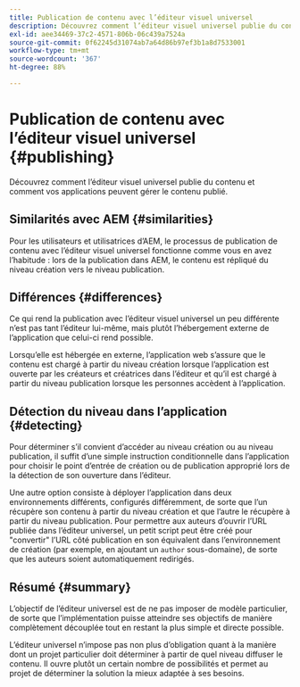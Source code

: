 ```yaml
---
title: Publication de contenu avec l’éditeur visuel universel
description: Découvrez comment l’éditeur visuel universel publie du contenu et comment vos applications peuvent gérer le contenu publié.
exl-id: aee34469-37c2-4571-806b-06c439a7524a
source-git-commit: 0f62245d31074ab7a64d86b97ef3b1a8d7533001
workflow-type: tm+mt
source-wordcount: '367'
ht-degree: 88%

---
```



# Publication de contenu avec l’éditeur visuel universel {#publishing}

Découvrez comment l’éditeur visuel universel publie du contenu et comment vos applications peuvent gérer le contenu publié.

## Similarités avec AEM {#similarities}

Pour les utilisateurs et utilisatrices d’AEM, le processus de publication de contenu avec l’éditeur visuel universel fonctionne comme vous en avez l’habitude : lors de la publication dans AEM, le contenu est répliqué du niveau création vers le niveau publication.

## Différences {#differences}

Ce qui rend la publication avec l’éditeur visuel universel un peu différente n’est pas tant l’éditeur lui-même, mais plutôt l’hébergement externe de l’application que celui-ci rend possible.

Lorsqu’elle est hébergée en externe, l’application web s’assure que le contenu est chargé à partir du niveau création lorsque l’application est ouverte par les créateurs et créatrices dans l’éditeur et qu’il est chargé à partir du niveau publication lorsque les personnes accèdent à l’application.

## Détection du niveau dans l’application {#detecting}

Pour déterminer s’il convient d’accéder au niveau création ou au niveau publication, il suffit d’une simple instruction conditionnelle dans l’application pour choisir le point d’entrée de création ou de publication approprié lors de la détection de son ouverture dans l’éditeur.

Une autre option consiste à déployer l’application dans deux environnements différents, configurés différemment, de sorte que l’un récupère son contenu à partir du niveau création et que l’autre le récupère à partir du niveau publication. Pour permettre aux auteurs d’ouvrir l’URL publiée dans l’éditeur universel, un petit script peut être créé pour &quot;convertir&quot; l’URL côté publication en son équivalent dans l’environnement de création (par exemple, en ajoutant un `author` sous-domaine), de sorte que les auteurs soient automatiquement redirigés.

## Résumé {#summary}

L’objectif de l’éditeur universel est de ne pas imposer de modèle particulier, de sorte que l’implémentation puisse atteindre ses objectifs de manière complètement découplée tout en restant la plus simple et directe possible.

L’éditeur universel n’impose pas non plus d’obligation quant à la manière dont un projet particulier doit déterminer à partir de quel niveau diffuser le contenu. Il ouvre plutôt un certain nombre de possibilités et permet au projet de déterminer la solution la mieux adaptée à ses besoins.
